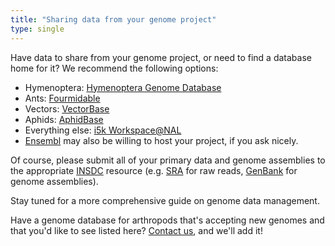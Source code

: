 ```yaml
---
title: "Sharing data from your genome project"
type: single
---
```


Have data to share from your genome project, or need to find a database home for it? We recommend the following options:

- Hymenoptera: [Hymenoptera Genome Database](http://hymenopteragenome.org/)
- Ants: [Fourmidable](http://www.antgenomes.org/)
- Vectors: [VectorBase](https://www.vectorbase.org/)
- Aphids: [AphidBase](http://www.aphidbase.com/)
- Everything else: [i5k Workspace@NAL](https://i5k.nal.usda.gov/)
- [Ensembl](http://metazoa.ensembl.org/index.html) may also be willing to host your project, if you ask nicely.

Of course, please submit all of your primary data and genome assemblies to the appropriate [INSDC](http://www.insdc.org/) resource (e.g. [SRA](http://www.ncbi.nlm.nih.gov/sra/) for raw reads, [GenBank](http://www.ncbi.nlm.nih.gov/genbank/) for genome assemblies).

Stay tuned for a more comprehensive guide on genome data management. 

Have a genome database for arthropods that's accepting new genomes and that you'd like to see listed here? [Contact us](_pages/contact), and we'll add it!

<!---
Future update: Add previous DBs (includes those that are specific to only one species) to new page here and link to it (http://arthropodgenomes.org/wiki/Resources)
--->
